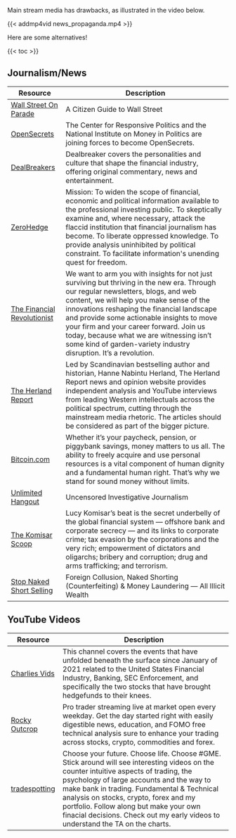 Main stream media has drawbacks, as illustrated in the video below.

{{< addmp4vid news_propaganda.mp4 >}}

Here are some alternatives!

{{< toc >}}

## Journalism/News


| Resource | Description
|---|---
| [Wall Street On Parade](https://wallstreetonparade.com/) | A Citizen Guide to Wall Street
| [OpenSecrets](https://www.opensecrets.org/) | The Center for Responsive Politics and the National Institute on Money in Politics are joining forces to become OpenSecrets.
| [DealBreakers](https://dealbreaker.com/) | Dealbreaker covers the personalities and culture that shape the financial industry, offering original commentary, news and entertainment.
| [ZeroHedge](https://www.zerohedge.com/) | Mission: To widen the scope of financial, economic and political information available to the professional investing public. To skeptically examine and, where necessary, attack the flaccid institution that financial journalism has become. To liberate oppressed knowledge. To provide analysis uninhibited by political constraint. To facilitate information's unending quest for freedom.
| [The Financial Revolutionist](https://thefr.com/) | We want to arm you with insights for not just surviving but thriving in the new era. Through our regular newsletters, blogs, and web content, we will help you make sense of the innovations reshaping the financial landscape and provide some actionable insights to move your firm and your career forward. Join us today, because what we are witnessing isn’t some kind of garden-variety industry disruption. It’s a revolution.
| [The Herland Report](https://hannenabintuherland.com/) | Led by Scandinavian bestselling author and historian, Hanne Nabintu Herland, The Herland Report news and opinion website provides independent analysis and YouTube interviews from leading Western intellectuals across the political spectrum, cutting through the mainstream media rhetoric. The articles should be considered as part of the bigger picture.
| [Bitcoin.com](https://news.bitcoin.com/) | Whether it’s your paycheck, pension, or piggybank savings, money matters to us all. The ability to freely acquire and use personal resources is a vital component of human dignity and a fundamental human right. That’s why we stand for sound money without limits.
| [Unlimited Hangout](https://unlimitedhangout.com/) | Uncensored Investigative Journalism
| [The Komisar Scoop](https://www.thekomisarscoop.com/) | Lucy Komisar’s beat is the secret underbelly of the global financial system — offshore bank and corporate secrecy — and its links to corporate crime; tax evasion by the corporations and the very rich; empowerment of dictators and oligarchs; bribery and corruption; drug and arms trafficking; and terrorism.
| [Stop Naked Short Selling](https://stopnakedshortselling.org/) | Foreign Collusion, Naked Shorting (Counterfeiting) & Money Laundering — All Illicit Wealth

## YouTube Videos
| Resource | Description
|---|---
| [Charlies Vids](https://www.youtube.com/channel/UCIDaSv47u-Y8uXfbkmEGaxw) | This channel covers the events that have unfolded beneath the surface since January of 2021 related to the United States Financial Industry, Banking, SEC Enforcement, and specifically the two stocks that have brought hedgefunds to their knees.
| [Rocky Outcrop](https://www.youtube.com/rockyoutcrop) | Pro trader streaming live at market open every weekday. Get the day started right with easily digestible news, education, and FOMO free technical analysis sure to enhance your trading across stocks, crypto, commodities and forex.
| [tradespotting](https://www.youtube.com/tradespotting) | Choose your future. Choose life. Choose #GME. Stick around will see interesting videos on the counter intuitive aspects of trading, the psychology of large accounts and the way to make bank in trading. Fundamental & Technical analysis on stocks, crypto, forex and my portfolio. Follow along but make your own finacial decisions. Check out my early videos to understand the TA  on the charts.
